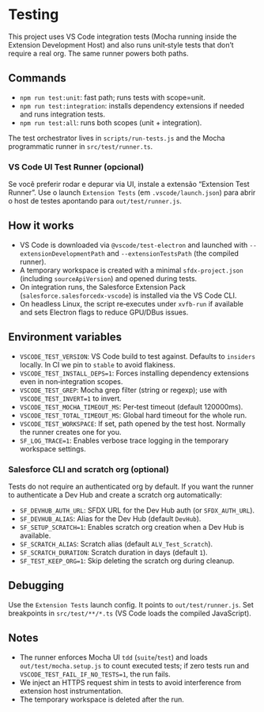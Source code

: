 # Testing

This project uses VS Code integration tests (Mocha running inside the Extension Development Host) and also runs unit‑style tests that don’t require a real org. The same runner powers both paths.

## Commands

- `npm run test:unit`: fast path; runs tests with scope=unit.
- `npm run test:integration`: installs dependency extensions if needed and runs integration tests.
- `npm run test:all`: runs both scopes (unit + integration).

The test orchestrator lives in `scripts/run-tests.js` and the Mocha programmatic runner in `src/test/runner.ts`.

### VS Code UI Test Runner (opcional)

Se você preferir rodar e depurar via UI, instale a extensão “Extension Test Runner”. Use o launch `Extension Tests` (em `.vscode/launch.json`) para abrir o host de testes apontando para `out/test/runner.js`.

## How it works

- VS Code is downloaded via `@vscode/test-electron` and launched with `--extensionDevelopmentPath` and `--extensionTestsPath` (the compiled runner).
- A temporary workspace is created with a minimal `sfdx-project.json` (including `sourceApiVersion`) and opened during tests.
- On integration runs, the Salesforce Extension Pack (`salesforce.salesforcedx-vscode`) is installed via the VS Code CLI.
- On headless Linux, the script re‑executes under `xvfb-run` if available and sets Electron flags to reduce GPU/DBus issues.

## Environment variables

- `VSCODE_TEST_VERSION`: VS Code build to test against. Defaults to `insiders` locally. In CI we pin to `stable` to avoid flakiness.
- `VSCODE_TEST_INSTALL_DEPS=1`: Forces installing dependency extensions even in non‑integration scopes.
- `VSCODE_TEST_GREP`: Mocha grep filter (string or regexp); use with `VSCODE_TEST_INVERT=1` to invert.
- `VSCODE_TEST_MOCHA_TIMEOUT_MS`: Per‑test timeout (default 120000ms).
- `VSCODE_TEST_TOTAL_TIMEOUT_MS`: Global hard timeout for the whole run.
- `VSCODE_TEST_WORKSPACE`: If set, path opened by the test host. Normally the runner creates one for you.
- `SF_LOG_TRACE=1`: Enables verbose trace logging in the temporary workspace settings.

### Salesforce CLI and scratch org (optional)

Tests do not require an authenticated org by default. If you want the runner to authenticate a Dev Hub and create a scratch org automatically:

- `SF_DEVHUB_AUTH_URL`: SFDX URL for the Dev Hub auth (or `SFDX_AUTH_URL`).
- `SF_DEVHUB_ALIAS`: Alias for the Dev Hub (default `DevHub`).
- `SF_SETUP_SCRATCH=1`: Enables scratch org creation when a Dev Hub is available.
- `SF_SCRATCH_ALIAS`: Scratch alias (default `ALV_Test_Scratch`).
- `SF_SCRATCH_DURATION`: Scratch duration in days (default `1`).
- `SF_TEST_KEEP_ORG=1`: Skip deleting the scratch org during cleanup.

## Debugging

Use the `Extension Tests` launch config. It points to `out/test/runner.js`. Set breakpoints in `src/test/**/*.ts` (VS Code loads the compiled JavaScript).

## Notes

- The runner enforces Mocha UI `tdd` (`suite`/`test`) and loads `out/test/mocha.setup.js` to count executed tests; if zero tests run and `VSCODE_TEST_FAIL_IF_NO_TESTS=1`, the run fails.
- We inject an HTTPS request shim in tests to avoid interference from extension host instrumentation.
- The temporary workspace is deleted after the run.
